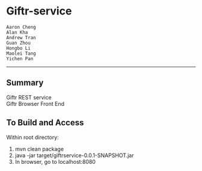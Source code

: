 Giftr-service
=================================================
    Aaron Cheng     
    Alan Kha        
    Andrew Tran    
    Guan Zhou       
    Hongbo Li       
    Maolei Tang     
    Yichen Pan     
-------------------------------------------------

Summary
---------------
Giftr REST service  
Giftr Browser Front End  

To Build and Access
---------------
Within root directory:  
1. mvn clean package  
2. java -jar target/giftrservice-0.0.1-SNAPSHOT.jar  
3. In browser, go to localhost:8080  
